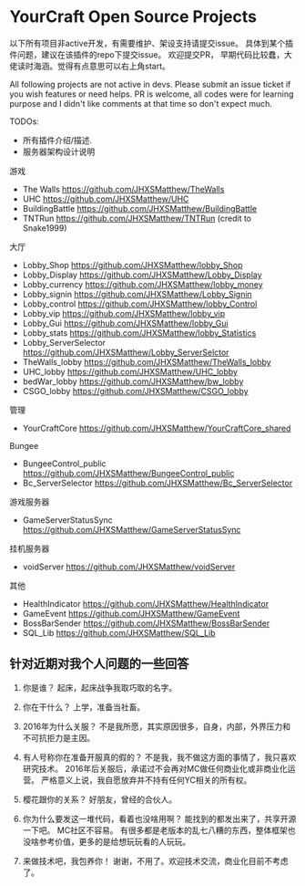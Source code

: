 # YourCraft Open Source Projects

以下所有项目非active开发，有需要维护、架设支持请提交issue。 具体到某个插件问题，建议在该插件的repo下提交issue。 
欢迎提交PR， 早期代码比较蠢，大佬读时海涵。觉得有点意思可以右上角start。

All following projects are not active in devs. Please submit an issue ticket if you wish 
features or need helps. 
PR is welcome, all codes were for learning purpose and I didn't like comments at that time so don't expect much.

TODOs:
 - 所有插件介绍/描述.
 - 服务器架构设计说明

游戏
- The Walls https://github.com/JHXSMatthew/TheWalls
- UHC https://github.com/JHXSMatthew/UHC
- BuildingBattle https://github.com/JHXSMatthew/BuildingBattle
- TNTRun https://github.com/JHXSMatthew/TNTRun (credit to Snake1999)

大厅
- Lobby_Shop https://github.com/JHXSMatthew/lobby_Shop
- Lobby_Display https://github.com/JHXSMatthew/Lobby_Display
- Lobby_currency https://github.com/JHXSMatthew/lobby_money
- Lobby_signin https://github.com/JHXSMatthew/Lobby_Signin
- Lobby_control https://github.com/JHXSMatthew/lobby_Control
- Lobby_vip https://github.com/JHXSMatthew/lobby_vip
- Lobby_Gui https://github.com/JHXSMatthew/lobby_Gui
- Lobby_stats https://github.com/JHXSMatthew/lobby_Statistics
- Lobby_ServerSelector https://github.com/JHXSMatthew/Lobby_ServerSelctor
- TheWalls_lobby https://github.com/JHXSMatthew/TheWalls_lobby
- UHC_lobby https://github.com/JHXSMatthew/UHC_lobby
- bedWar_lobby https://github.com/JHXSMatthew/bw_lobby
- CSGO_lobby https://github.com/JHXSMatthew/CSGO_lobby

管理
- YourCraftCore https://github.com/JHXSMatthew/YourCraftCore_shared

Bungee
- BungeeControl_public https://github.com/JHXSMatthew/BungeeControl_public
- Bc_ServerSelector https://github.com/JHXSMatthew/Bc_ServerSelector


游戏服务器
- GameServerStatusSync https://github.com/JHXSMatthew/GameServerStatusSync

挂机服务器
- voidServer https://github.com/JHXSMatthew/voidServer

其他
- HealthIndicator  https://github.com/JHXSMatthew/HealthIndicator
- GameEvent https://github.com/JHXSMatthew/GameEvent
- BossBarSender https://github.com/JHXSMatthew/BossBarSender
- SQL_Lib https://github.com/JHXSMatthew/SQL_Lib

## 针对近期对我个人问题的一些回答
1. 你是谁？
起床，起床战争我取巧取的名字。

2. 你在干什么？
上学，准备当社畜。

3. 2016年为什么关服？
不是我所愿，其实原因很多，自身，内部，外界压力和不可抗拒力是主因。

4. 有人号称你在准备开服真的假的？
不是我，我不做这方面的事情了，我只喜欢研究技术。
2016年后关服后，承诺过不会再对MC做任何商业化或非商业化运营。
严格意义上说，我自愿放弃并不持有任何YC相关的所有权。 

5. 樱花跟你的关系？
好朋友，曾经的合伙人。

6. 你为什么要发这一堆代码，看着也没啥用啊？
能找到的都发出来了，共享开源一下吧。 MC社区不容易。
有很多都是老版本的乱七八糟的东西，整体框架也没啥参考价值，更多的是给想玩玩看的人玩玩。

7. 来做技术吧，我包养你！
谢谢，不用了。欢迎技术交流，商业化目前不考虑了。
